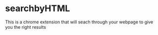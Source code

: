 # searchbyHTML
This is a chrome extension that will seach through your webpage to give you the right results
